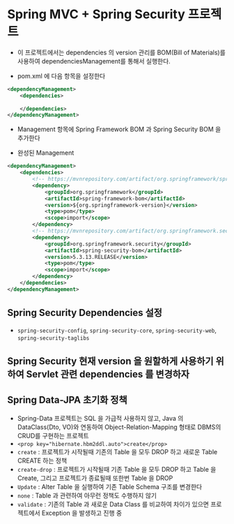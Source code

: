 # Spring MVC + Spring Security 프로젝트
* 이 프로젝트에서는 dependencies 의 version 관리를 BOM(Bill of Materials)를 사용하여 dependenciesManagement를 통해서 실행한다.

- pom.xml 에 다음 항목을 설정한다
```xml
<dependencyManagement>
	<dependencies>
	
	</dependencies>
</dependencyManagement>
```
- Management 항목에 Spring Framework BOM 과 Spring Security BOM 을 추가한다

- 완성된 Management
```xml
<dependencyManagement>
	<dependencies>
		<!-- https://mvnrepository.com/artifact/org.springframework/spring-framework-bom -->
		<dependency>
		    <groupId>org.springframework</groupId>
		    <artifactId>spring-framework-bom</artifactId>
		    <version>${org.springframework-version}</version>
		    <type>pom</type>
		    <scope>import</scope>
		</dependency>
		<!-- https://mvnrepository.com/artifact/org.springframework.security/spring-security-bom -->
		<dependency>
		    <groupId>org.springframework.security</groupId>
		    <artifactId>spring-security-bom</artifactId>
		    <version>5.3.13.RELEASE</version>
		    <type>pom</type>
		    <scope>import</scope>
		</dependency>
	</dependencies>
</dependencyManagement>
```

## Spring Security Dependencies 설정
- `spring-security-config`, `spring-security-core`, `spring-security-web`, `spring-security-taglibs`

## Spring Security 현재 version 을 원할하게 사용하기 위하여 Servlet 관련 dependencies 를 변경하자


## Spring Data-JPA 초기화 정책
- Spring-Data 프로젝트는 SQL 을 가급적 사용하지 않고, Java 의 DataClass(Dto, VO)와 연동하여 Object-Relation-Mapping 형태로 DBMS의 CRUD를 구현하는 프로젝트
- `<prop key="hibernate.hbm2ddl.auto">create</prop>`
- `create` : 프로젝트가 시작될때 기존의 Table 을 모두 DROP 하고 새로운 Table CREATE 하는 정책
- `create-drop` : 프로젝트가 시작될때 기존 Table 을 모두 DROP 하고 Table 을 Create, 그리고 프로젝트가 종료될때 또한번 Table 을 DROP
- `Update` : Alter Table 을 실행하여 기존 Table Schema 구조를 변경한다
- `none` : Table 과 관련하여 아무런 정책도 수행하지 않기
- `validate` : 기존의 Table 과 새로운 Data Class 를 비교하여 차이가 있으면 프로젝트에서 Exception 을 발생하고 진행 중